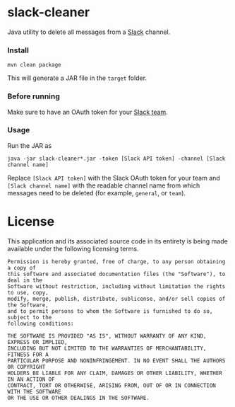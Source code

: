 # slack-cleaner

Java utility to delete all messages from a [Slack](https://www.slack.com) channel.

### Install

    mvn clean package

This will generate a JAR file in the `target` folder.

### Before running

Make sure to have an OAuth token for your [Slack team](https://api.slack.com/docs/oauth-test-tokens).

### Usage

Run the JAR as

    java -jar slack-cleaner*.jar -token [Slack API token] -channel [Slack channel name]

Replace `[Slack API token]` with the Slack OAuth token for your team and `[Slack channel name]` with the readable channel name from which messages need to be deleted (for example, `general`, or `team`).

# License
This application and its associated source code in its entirety is being made
available under the following licensing terms.

    Permission is hereby granted, free of charge, to any person obtaining a copy of
    this software and associated documentation files (the "Software"), to deal in the
    Software without restriction, including without limitation the rights to use, copy,
    modify, merge, publish, distribute, sublicense, and/or sell copies of the Software,
    and to permit persons to whom the Software is furnished to do so, subject to the
    following conditions:

    THE SOFTWARE IS PROVIDED "AS IS", WITHOUT WARRANTY OF ANY KIND, EXPRESS OR IMPLIED,
    INCLUDING BUT NOT LIMITED TO THE WARRANTIES OF MERCHANTABILITY, FITNESS FOR A
    PARTICULAR PURPOSE AND NONINFRINGEMENT. IN NO EVENT SHALL THE AUTHORS OR COPYRIGHT
    HOLDERS BE LIABLE FOR ANY CLAIM, DAMAGES OR OTHER LIABILITY, WHETHER IN AN ACTION OF
    CONTRACT, TORT OR OTHERWISE, ARISING FROM, OUT OF OR IN CONNECTION WITH THE SOFTWARE
    OR THE USE OR OTHER DEALINGS IN THE SOFTWARE.
